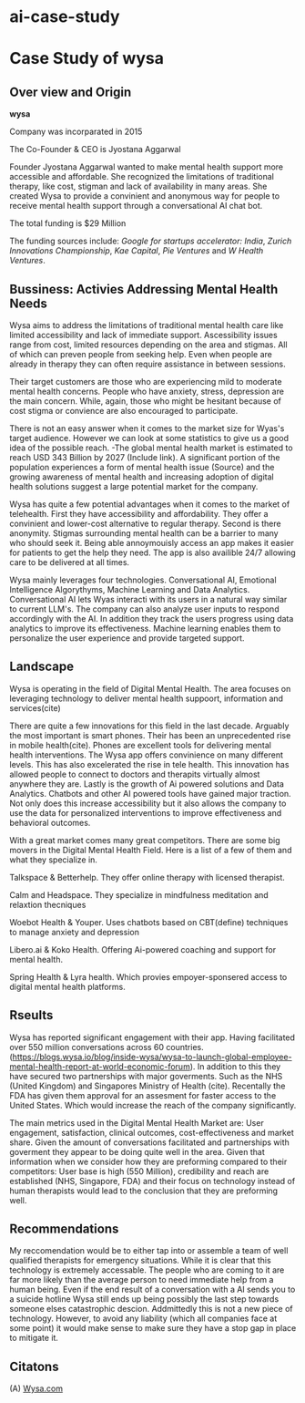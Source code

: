# ai-case-study
# Case Study of wysa
## Over view and Origin
**wysa**

Company was incorparated in 2015

The Co-Founder & CEO is Jyostana Aggarwal

Founder Jyostana Aggarwal wanted to make mental health support more accessible and affordable. She recognized the limitations of traditional therapy, like cost, stigman and lack of availability in many areas. She created Wysa to provide a convinient and anonymous way for people to receive mental health support through a conversational AI chat bot.

The total funding is $29 Million

The funding sources include: *Google for startups accelerator: India*, *Zurich Innovations Championship*, *Kae Capital*, *Pie Ventures* and *W Health Ventures*.

## Bussiness: Activies Addressing Mental Health Needs

Wysa aims to address the limitations of traditional mental health care like limited accessibility and lack of immediate support. Ascessibility issues range from cost, limited resources depending on the area and stigmas. All of which can preven people from seeking help. Even when people are already in therapy they can often require assistance in between sessions.

Their target customers are those who are experiencing mild to moderate mental health concerns. People who have anxiety, stress, depression are the main concern. While, again, those who might be hesitant because of cost stigma or convience are also encouraged to participate.

There is not an easy answer when it comes to the market size for Wyas's target audience. However we can look at some statistics to give us a good idea of the possible reach.
  -The global mental health market is estimated to reach USD 343 Billion by 2027 (Include link). A significant portion of the population experiences a form of mental health issue (Source) and the growing awareness of mental health and increasing adoption of digital health solutions suggest a large potential market for the company.

Wysa has quite a few potential advantages when it comes to the market of telehealth. First they have accessibility and affordability. They offer a convinient and lower-cost alternative to regular therapy. Second is there anonymity. Stigmas surrounding mental health can be a barrier to many who should seek it. Being able annoymouisly access an app makes it easier for patients to get the help they need. The app is also availible 24/7 allowing care to be delivered at all times. 

Wysa mainly leverages four technologies. Conversational AI, Emotional Intelligence Algorythyms, Machine Learning and Data Analytics. Conversational AI lets Wyas interacti with its users in a natural way similar to current LLM's. The company can also analyze user inputs to respond accordingly with the AI. In addition they track the users progress using data analytics to improve its effectiveness. Machine learning enables them to personalize the user experience and provide targeted support.

## Landscape

Wysa is operating in the field of Digital Mental Health. The area focuses on leveraging technology to deliver mental health suppoort, information and services(cite)

There are quite a few innovations for this field in the last decade. Arguably the most important is smart phones. Their has been an unprecedented rise in mobile health(cite). Phones are excellent tools for delivering mental health interventions. The Wysa app offers convinience on many different levels. This has also excelerated the rise in tele health. This innovation has allowed people to connect to doctors and therapits virtually almost anywhere they are. Lastly is the growth of Ai powered solutions and Data Analytics. Chatbots and other AI powered tools have gained major traction. Not only does this increase accessibility but it also allows the company to use the data for personalized interventions to improve effectiveness and behavioral outcomes.

With a great market comes many great competitors. There are some big movers in the Digital Mental Health Field. Here is a list of a few of them and what they specialize in.

Talkspace & Betterhelp. They offer online therapy with licensed therapist.

Calm and Headspace. They specialize in mindfulness meditation and relaxtion thecniques

Woebot Health & Youper. Uses chatbots based on CBT(define) techniques to manage anxiety and depression

Libero.ai & Koko Health. Offering Ai-powered coaching and support for mental health.

Spring Health & Lyra health. Which provies empoyer-sponsered access to digital mental health platforms.

## Rseults

Wysa has reported significant engagement with their app. Having facilitated over 550 million conversations across 60 countries. (https://blogs.wysa.io/blog/inside-wysa/wysa-to-launch-global-employee-mental-health-report-at-world-economic-forum). In addition to this they have secured two partnerships with major goverments. Such as the NHS (United Kingdom) and Singapores Ministry of Health (cite). Recentally the FDA has given them approval for an assesment for faster access to the United States. Which would increase the reach of the company significantly.

The main metrics used in the Digital Mental Health Market are: User engagement, satisfaction, clinical outcomes, cost-effectiveness and market share. Given the amount of conversations facilitated and partnerships with goverment they appear to be doing quite well in the area. Given that information when we consider how they are preforming compared to their competitors: User base is high (550 Million), credibility and reach are established (NHS, Singapore, FDA) and their focus on technology instead of human therapists would lead to the conclusion that they are preforming well.

## Recommendations

My reccomendation would be to either tap into or assemble a team of well qualified therapists for emergency situations. While it is clear that this technology is extremely accessable. The people who are coming to it are far more likely than the average person to need immediate help from a human being. Even if the end result of a conversation with a AI sends you to a suicide hotline Wysa still ends up being possibly the last step towards someone elses catastrophic descion. Addmittedly this is not a new piece of technology. However, to avoid any liability (which all companies face at some point) it would make sense to make sure they have a stop gap in place to mitigate it.

## Citatons

(A) [Wysa.com](https://www.wysa.com/)
